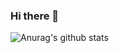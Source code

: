 ### Hi there 👋

<!--
**AnhhTuann/AnhhTuann** is a ✨ _special_ ✨ repository because its `README.md` (this file) appears on your GitHub profile.

Here are some ideas to get you started:

- 🔭 I’m currently working on SGU
- 🌱 I’m currently learning ReactJS , NodeJS , NextJS , GraphQL 
- 👯 I’m looking to collaborate on creating content!
- 🤔 I’m looking for help with design
- 💬 Ask me about design
- 📫 How to reach me: 
- 😄 Pronouns: he/him
- ⚡ Fun fact: 
-->
![Anurag's github stats](https://github-readme-stats.vercel.app/api?username=anhhtuann&hide=contribs,prs&count_private=true)
